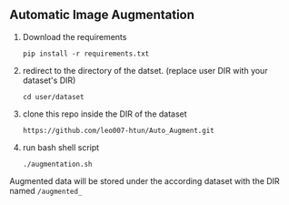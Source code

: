 ## Automatic Image Augmentation

1. Download the requirements 

       pip install -r requirements.txt 

2. redirect to the directory of the datset. (replace user DIR with your dataset's DIR)

       cd user/dataset

3. clone this repo inside the DIR of the dataset

       https://github.com/leo007-htun/Auto_Augment.git

5. run bash shell script 

       ./augmentation.sh

Augmented data will be stored under the according dataset with the DIR named ``/augmented_ ``

